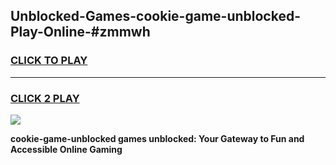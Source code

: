 
## Unblocked-Games-cookie-game-unblocked-Play-Online-#zmmwh
<h3>
<a href="https://premium.freeplayer.one?title=cookie-game-unblocked&ref=27F">CLICK TO PLAY</a></h3>
<hr>

<h3>
<a href="https://premium.freeplayer.one?title=cookie-game-unblocked&ref=27F">CLICK 2 PLAY</a>
  
</h3>

<a href="https://premium.freeplayer.one?title=cookie-game-unblocked&ref=27F"><img src="https://clearcache.store/games.png"></a>


**cookie-game-unblocked games unblocked: Your Gateway to Fun and Accessible Online Gaming**
